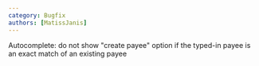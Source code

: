 ```yaml
---
category: Bugfix
authors: [MatissJanis]
---
```


Autocomplete: do not show "create payee" option if the typed-in payee is an exact match of an existing payee
